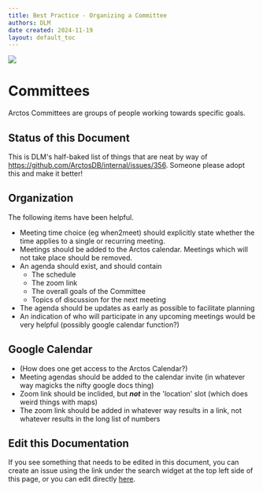 ```yaml
---
title: Best Practice - Organizing a Committee
authors: DLM
date created: 2024-11-19
layout: default_toc
---
```



![](https://raw.githubusercontent.com/ArctosDB/documentation-wiki/gh-pages/tutorial_images/Bear%20Work%20in%20Progress.JPG)



# Committees


Arctos Committees are groups of people working towards specific goals.


## Status of this Document

This is DLM's half-baked list of things that are neat by way of https://github.com/ArctosDB/internal/issues/356. Someone please adopt this and make it better!


## Organization

The following items have been helpful.

* Meeting time choice (eg when2meet) should explicitly state whether the time applies to a single or recurring meeting.
* Meetings should be added to the Arctos calendar. Meetings which will not take place should be removed. 
* An agenda should exist, and should contain
	* The schedule
	* The zoom link
	* The overall goals of the Committee
	* Topics of discussion for the next meeting
* The agenda should be updates as early as possible to facilitate planning
* An indication of who will participate in any upcoming meetings would be very helpful (possibly google calendar function?)


## Google Calendar

* (How does one get access to the Arctos Calendar?)
* Meeting agendas should be added to the calendar invite (in whatever way magicks the nifty google docs thing)
* Zoom link should be inclided, but ***not*** in the 'location' slot (which does weird things with maps)
* The zoom link should be added in whatever way results in a link, not whatever results in the long list of numbers



## Edit this Documentation

If you see something that needs to be edited in this document, you can create an issue using the link under the search widget at the top left side of this page, or you can edit directly <a href="https://github.com/ArctosDB/documentation-wiki/edit/gh-pages/_best_practices/committee.markdown" target="_blank">here</a>.
